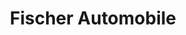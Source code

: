 ---
title: "Fischer Automobile"
url: /neumarkt-in-der-oberpfalz/fischer-automobile/
shop: Autohaus
---